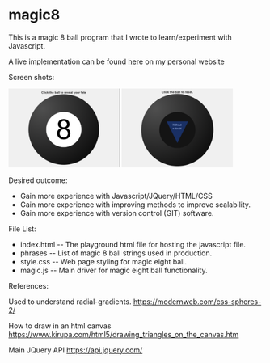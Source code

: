 # magic8
This is a magic 8 ball program that I wrote to learn/experiment with Javascript.

A live implementation can be found [here](http://acsweb.ucsd.edu/~nonguyen/)
on my personal website

Screen shots:

<img src='./images/magic1.png' width=220/>
<img src='./images/magic2.png' width=220/>

Desired outcome:
- Gain more experience with Javascript/JQuery/HTML/CSS
- Gain more experience with improving methods to improve scalability.
- Gain more experience with version control (GIT) software.

File List:
- index.html -- The playground html file for hosting the javascript file.
- phrases -- List of magic 8 ball strings used in production.  
- style.css -- Web page styling for magic eight ball.
- magic.js -- Main driver for magic eight ball functionality.

References:

Used to understand radial-gradients.
    https://modernweb.com/css-spheres-2/

How to draw in an html canvas
    https://www.kirupa.com/html5/drawing_triangles_on_the_canvas.htm

Main JQuery API
    https://api.jquery.com/
